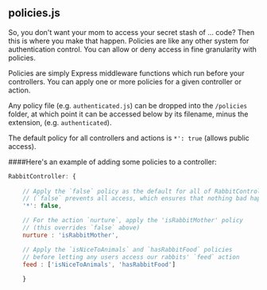 ## policies.js
So, you don't want your mom to access your secret stash of ... code?  Then this is where you make that happen.  Policies are like any other system for authentication control.  You can allow or deny access in fine granularity with policies.

Policies are simply Express middleware functions which run before your controllers. You can apply one or more policies for a given controller or action.

Any policy file (e.g. `authenticated.js`) can be dropped into the `/policies` folder, at which point it can be accessed below by its filename, minus the extension, (e.g. `authenticated`).


The default policy for all controllers and actions is `*': true`  (allows public access).


####Here's an example of adding some policies to a controller:
```javascript
RabbitController: {
	
	// Apply the `false` policy as the default for all of RabbitController's actions
	// (`false` prevents all access, which ensures that nothing bad happens to our rabbits)
	'*': false,

	// For the action `nurture`, apply the 'isRabbitMother' policy 
	// (this overrides `false` above)
	nurture	: 'isRabbitMother',

	// Apply the `isNiceToAnimals` and `hasRabbitFood` policies
	// before letting any users access our rabbits' `feed` action
	feed : ['isNiceToAnimals', 'hasRabbitFood']
	
	}
```

